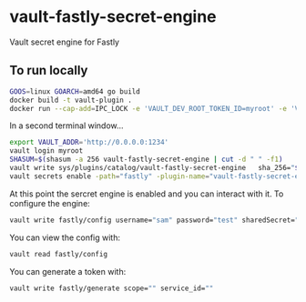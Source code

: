 # vault-fastly-secret-engine
Vault secret engine for Fastly

## To run locally

```bash
GOOS=linux GOARCH=amd64 go build
docker build -t vault-plugin .
docker run --cap-add=IPC_LOCK -e 'VAULT_DEV_ROOT_TOKEN_ID=myroot' -e 'VAULT_DEV_LISTEN_ADDRESS=0.0.0.0:1234' -p 1234:1234 vault-plugin
```

In a second terminal window...

```bash
export VAULT_ADDR='http://0.0.0.0:1234'
vault login myroot
SHASUM=$(shasum -a 256 vault-fastly-secret-engine | cut -d " " -f1)
vault write sys/plugins/catalog/vault-fastly-secret-engine   sha_256="$SHASUM"   command="vault-fastly-secret-engine"
vault secrets enable -path="fastly" -plugin-name="vault-fastly-secret-engine" plugin
```

At this point the sercret engine is enabled and you can interact with it.  To configure the engine: 

```bash
vault write fastly/config username="sam" password="test" sharedSecret="123"
```

You can view the config with: 

```bash
vault read fastly/config
```

You can generate a token with:
```bash
vault write fastly/generate scope="" service_id=""
```
